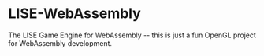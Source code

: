 # LISE-WebAssembly
The LISE Game Engine for WebAssembly -- this is just a fun OpenGL project for WebAssembly development.
